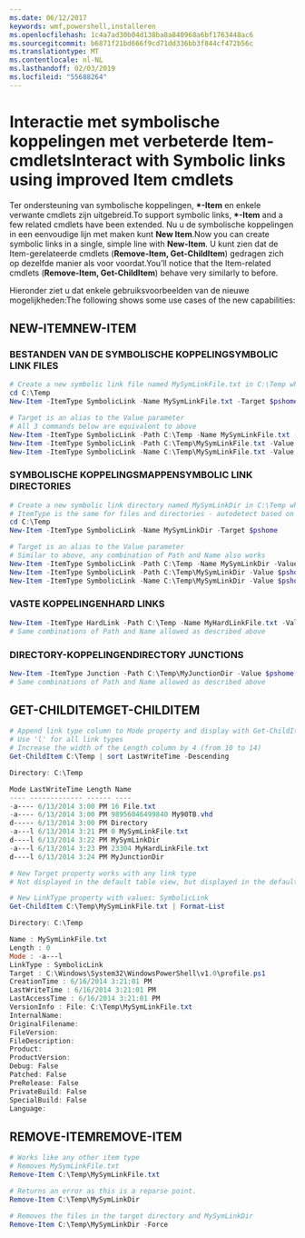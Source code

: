 ```yaml
---
ms.date: 06/12/2017
keywords: wmf,powershell,installeren
ms.openlocfilehash: 1c4a7ad30b04d138ba8a840968a6bf1763448ac6
ms.sourcegitcommit: b6871f21bd666f9cd71dd336bb3f844cf472b56c
ms.translationtype: MT
ms.contentlocale: nl-NL
ms.lasthandoff: 02/03/2019
ms.locfileid: "55688264"
---
```

# <a name="interact-with-symbolic-links-using-improved-item-cmdlets"></a><span data-ttu-id="cd5a5-102">Interactie met symbolische koppelingen met verbeterde Item-cmdlets</span><span class="sxs-lookup"><span data-stu-id="cd5a5-102">Interact with Symbolic links using improved Item cmdlets</span></span>

<span data-ttu-id="cd5a5-103">Ter ondersteuning van symbolische koppelingen,  **\*-Item** en enkele verwante cmdlets zijn uitgebreid.</span><span class="sxs-lookup"><span data-stu-id="cd5a5-103">To support symbolic links, **\*-Item** and a few related cmdlets have been extended.</span></span> <span data-ttu-id="cd5a5-104">Nu u de symbolische koppelingen in een eenvoudige lijn met maken kunt **New Item**.</span><span class="sxs-lookup"><span data-stu-id="cd5a5-104">Now you can create symbolic links in a single, simple line with **New-Item**.</span></span> <span data-ttu-id="cd5a5-105">U kunt zien dat de Item-gerelateerde cmdlets (**Remove-Item, Get-ChildItem**) gedragen zich op dezelfde manier als voor voordat.</span><span class="sxs-lookup"><span data-stu-id="cd5a5-105">You’ll notice that the Item-related cmdlets (**Remove-Item, Get-ChildItem**) behave very similarly to before.</span></span>

<span data-ttu-id="cd5a5-106">Hieronder ziet u dat enkele gebruiksvoorbeelden van de nieuwe mogelijkheden:</span><span class="sxs-lookup"><span data-stu-id="cd5a5-106">The following shows some use cases of the new capabilities:</span></span>

## <a name="new-item"></a><span data-ttu-id="cd5a5-107">NEW-ITEM</span><span class="sxs-lookup"><span data-stu-id="cd5a5-107">NEW-ITEM</span></span>

### <a name="symbolic-link-files"></a><span data-ttu-id="cd5a5-108">BESTANDEN VAN DE SYMBOLISCHE KOPPELING</span><span class="sxs-lookup"><span data-stu-id="cd5a5-108">SYMBOLIC LINK FILES</span></span>

```powershell
# Create a new symbolic link file named MySymLinkFile.txt in C:\Temp which links to $pshome\profile.ps1
cd C:\Temp
New-Item -ItemType SymbolicLink -Name MySymLinkFile.txt -Target $pshome\profile.ps1

# Target is an alias to the Value parameter
# All 3 commands below are equivalent to above
New-Item -ItemType SymbolicLink -Path C:\Temp -Name MySymLinkFile.txt -Value $pshome\profile.ps1
New-Item -ItemType SymbolicLink -Path C:\Temp\MySymLinkFile.txt -Value $pshome\profile.ps1
New-Item -ItemType SymbolicLink -Name C:\Temp\MySymLinkFile.txt -Value $pshome\profile.ps1
```

### <a name="symbolic-link-directories"></a><span data-ttu-id="cd5a5-109">SYMBOLISCHE KOPPELINGSMAPPEN</span><span class="sxs-lookup"><span data-stu-id="cd5a5-109">SYMBOLIC LINK DIRECTORIES</span></span>

```powershell
# Create a new symbolic link directory named MySymLinkDir in C:\Temp which links to the $pshome folder
# ItemType is the same for files and directories - autodetect based on specified target
cd C:\Temp
New-Item -ItemType SymbolicLink -Name MySymLinkDir -Target $pshome

# Target is an alias to the Value parameter
# Similar to above, any combination of Path and Name also works
New-Item -ItemType SymbolicLink -Path C:\Temp -Name MySymLinkDir -Value $pshome
New-Item -ItemType SymbolicLink -Path C:\Temp\MySymLinkDir -Value $pshome
New-Item -ItemType SymbolicLink -Name C:\Temp\MySymLinkDir -Value $pshome
```

### <a name="hard-links"></a><span data-ttu-id="cd5a5-110">VASTE KOPPELINGEN</span><span class="sxs-lookup"><span data-stu-id="cd5a5-110">HARD LINKS</span></span>

```powershell
New-Item -ItemType HardLink -Path C:\Temp -Name MyHardLinkFile.txt -Value $pshome\profile.ps1
# Same combinations of Path and Name allowed as described above
```

### <a name="directory-junctions"></a><span data-ttu-id="cd5a5-111">DIRECTORY-KOPPELINGEN</span><span class="sxs-lookup"><span data-stu-id="cd5a5-111">DIRECTORY JUNCTIONS</span></span>

```powershell
New-Item -ItemType Junction -Path C:\Temp\MyJunctionDir -Value $pshome
# Same combinations of Path and Name allowed as described above
```

## <a name="get-childitem"></a><span data-ttu-id="cd5a5-112">GET-CHILDITEM</span><span class="sxs-lookup"><span data-stu-id="cd5a5-112">GET-CHILDITEM</span></span>

```powershell
# Append link type column to Mode property and display with Get-ChildItem
# Use 'l' for all link types
# Increase the width of the Length column by 4 (from 10 to 14)
Get-ChildItem C:\Temp | sort LastWriteTime -Descending

Directory: C:\Temp

Mode LastWriteTime Length Name
---- ------------- ------ ----
-a---- 6/13/2014 3:00 PM 16 File.txt
-a---- 6/13/2014 3:00 PM 98956046499840 My90TB.vhd
d----- 6/13/2014 3:00 PM Directory
-a---l 6/13/2014 3:21 PM 0 MySymLinkFile.txt
d----l 6/13/2014 3:22 PM MySymLinkDir
-a---l 6/13/2014 3:23 PM 23304 MyHardLinkFile.txt
d----l 6/13/2014 3:24 PM MyJunctionDir

# New Target property works with any link type
# Not displayed in the default table view, but displayed in the default list view

# New LinkType property with values: SymbolicLink
Get-ChildItem C:\Temp\MySymLinkFile.txt | Format-List

Directory: C:\Temp

Name : MySymLinkFile.txt
Length : 0
Mode : -a---l
LinkType : SymbolicLink
Target : C:\Windows\System32\WindowsPowerShell\v1.0\profile.ps1
CreationTime : 6/16/2014 3:21:01 PM
LastWriteTime : 6/16/2014 3:21:01 PM
LastAccessTime : 6/16/2014 3:21:01 PM
VersionInfo : File: C:\Temp\MySymLinkFile.txt
InternalName:
OriginalFilename:
FileVersion:
FileDescription:
Product:
ProductVersion:
Debug: False
Patched: False
PreRelease: False
PrivateBuild: False
SpecialBuild: False
Language:
```

## <a name="remove-item"></a><span data-ttu-id="cd5a5-113">REMOVE-ITEM</span><span class="sxs-lookup"><span data-stu-id="cd5a5-113">REMOVE-ITEM</span></span>

```powershell
# Works like any other item type
# Removes MySymLinkFile.txt
Remove-Item C:\Temp\MySymLinkFile.txt

# Returns an error as this is a reparse point.
Remove-Item C:\Temp\MySymLinkDir

# Removes the files in the target directory and MySymLinkDir
Remove-Item C:\Temp\MySymLinkDir -Force
```
